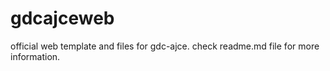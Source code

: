 # gdcajceweb
official web template and files for gdc-ajce. check readme.md file for more information.
